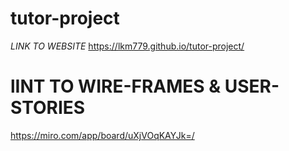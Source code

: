 # tutor-project
*LINK TO WEBSITE* https://lkm779.github.io/tutor-project/


# lINT TO WIRE-FRAMES & USER-STORIES
https://miro.com/app/board/uXjVOqKAYJk=/
